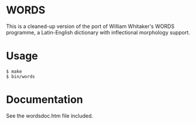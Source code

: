 WORDS
=====

This is a cleaned-up version of the port of William Whitaker's WORDS
programme, a Latin-English dictionary with inflectional morphology
support.

Usage
=====

    $ make
    $ bin/words

Documentation
=============

See the wordsdoc.htm file included.

